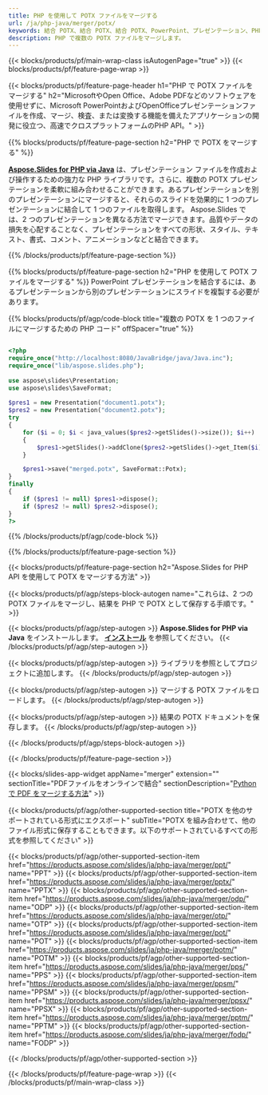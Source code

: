 ```yaml
---
title: PHP を使用して POTX ファイルをマージする
url: /ja/php-java/merger/potx/
keywords: 結合 POTX、結合 POTX、結合 POTX、PowerPoint、プレゼンテーション、PHP、Aspose
description: PHP で複数の POTX ファイルをマージします。
---
```


{{< blocks/products/pf/main-wrap-class isAutogenPage="true" >}}
{{< blocks/products/pf/feature-page-wrap >}}

{{< blocks/products/pf/feature-page-header h1="PHP で POTX ファイルをマージする" h2="MicrosoftやOpen Office、Adobe PDFなどのソフトウェアを使用せずに、Microsoft PowerPointおよびOpenOfficeプレゼンテーションファイルを作成、マージ、検査、または変換する機能を備えたアプリケーションの開発に役立つ、高速でクロスプラットフォームのPHP API。" >}}

{{% blocks/products/pf/feature-page-section h2="PHP で POTX をマージする" %}}

[**Aspose.Slides for PHP via Java**](https://products.aspose.com/slides/ja/php-java/) は、プレゼンテーション ファイルを作成および操作するための強力な PHP ライブラリです。さらに、複数の POTX プレゼンテーションを柔軟に組み合わせることができます。あるプレゼンテーションを別のプレゼンテーションにマージすると、それらのスライドを効果的に 1 つのプレゼンテーションに結合して 1 つのファイルを取得します。 Aspose.Slides では、2 つのプレゼンテーションを異なる方法でマージできます。品質やデータの損失を心配することなく、プレゼンテーションをすべての形状、スタイル、テキスト、書式、コメント、アニメーションなどと結合できます。

{{% /blocks/products/pf/feature-page-section %}}

{{% blocks/products/pf/feature-page-section  h2="PHP を使用して POTX ファイルをマージする" %}}
PowerPoint プレゼンテーションを結合するには、あるプレゼンテーションから別のプレゼンテーションにスライドを複製する必要があります。

{{% blocks/products/pf/agp/code-block title="複数の POTX を 1 つのファイルにマージするための PHP コード" offSpacer="true" %}}


```php

<?php
require_once("http://localhost:8080/JavaBridge/java/Java.inc");
require_once("lib/aspose.slides.php");
 
use aspose\slides\Presentation;
use aspose\slides\SaveFormat;
 
$pres1 = new Presentation("document1.potx");
$pres2 = new Presentation("document2.potx");
try
{
    for ($i = 0; $i < java_values($pres2->getSlides()->size()); $i++) 
    {
        $pres1->getSlides()->addClone($pres2->getSlides()->get_Item($i));
    }

    $pres1->save("merged.potx", SaveFormat::Potx);
}
finally
{
    if ($pres1 != null) $pres1->dispose();
    if ($pres2 != null) $pres2->dispose();
}
?>
```


{{% /blocks/products/pf/agp/code-block %}}

{{% /blocks/products/pf/feature-page-section %}}

{{< blocks/products/pf/feature-page-section  h2="Aspose.Slides for PHP API を使用して POTX をマージする方法" >}}

{{< blocks/products/pf/agp/steps-block-autogen name="これらは、2 つの POTX ファイルをマージし、結果を PHP で POTX として保存する手順です。" >}}

{{< blocks/products/pf/agp/step-autogen >}}
**Aspose.Slides for PHP via Java** をインストールします。 [**インストール**](https://docs.aspose.com/slides/php-java/installation/) を参照してください。
{{< /blocks/products/pf/agp/step-autogen >}}

{{< blocks/products/pf/agp/step-autogen >}}
ライブラリを参照としてプロジェクトに追加します。
{{< /blocks/products/pf/agp/step-autogen >}}

{{< blocks/products/pf/agp/step-autogen >}}
マージする POTX ファイルをロードします。
{{< /blocks/products/pf/agp/step-autogen >}}

{{< blocks/products/pf/agp/step-autogen >}}
結果の POTX ドキュメントを保存します。
{{< /blocks/products/pf/agp/step-autogen >}}

{{< /blocks/products/pf/agp/steps-block-autogen >}}

{{< /blocks/products/pf/feature-page-section >}}

{{< blocks/slides-app-widget  appName="merger" extension="" sectionTitle="PDFファイルをオンラインで結合" sectionDescription="[Python で PDF をマージする方法](https://products.aspose.com/slides/ja/python-net/merge/pdf/)" >}}

{{< blocks/products/pf/agp/other-supported-section title="POTX を他のサポートされている形式にエクスポート" subTitle="POTX を組み合わせて、他のファイル形式に保存することもできます。以下のサポートされているすべての形式を参照してください" >}}

{{< blocks/products/pf/agp/other-supported-section-item href="https://products.aspose.com/slides/ja/php-java/merger/ppt/" name="PPT" >}}
{{< blocks/products/pf/agp/other-supported-section-item href="https://products.aspose.com/slides/ja/php-java/merger/pptx/" name="PPTX" >}}
{{< blocks/products/pf/agp/other-supported-section-item href="https://products.aspose.com/slides/ja/php-java/merger/odp/" name="ODP" >}}
{{< blocks/products/pf/agp/other-supported-section-item href="https://products.aspose.com/slides/ja/php-java/merger/otp/" name="OTP" >}}
{{< blocks/products/pf/agp/other-supported-section-item href="https://products.aspose.com/slides/ja/php-java/merger/pot/" name="POT" >}}
{{< blocks/products/pf/agp/other-supported-section-item href="https://products.aspose.com/slides/ja/php-java/merger/potm/" name="POTM" >}}
{{< blocks/products/pf/agp/other-supported-section-item href="https://products.aspose.com/slides/ja/php-java/merger/pps/" name="PPS" >}}
{{< blocks/products/pf/agp/other-supported-section-item href="https://products.aspose.com/slides/ja/php-java/merger/ppsm/" name="PPSM" >}}
{{< blocks/products/pf/agp/other-supported-section-item href="https://products.aspose.com/slides/ja/php-java/merger/ppsx/" name="PPSX" >}}
{{< blocks/products/pf/agp/other-supported-section-item href="https://products.aspose.com/slides/ja/php-java/merger/pptm/" name="PPTM" >}}
{{< blocks/products/pf/agp/other-supported-section-item href="https://products.aspose.com/slides/ja/php-java/merger/fodp/" name="FODP" >}}


{{< /blocks/products/pf/agp/other-supported-section >}}

{{< /blocks/products/pf/feature-page-wrap >}}
{{< /blocks/products/pf/main-wrap-class >}}